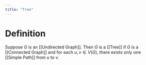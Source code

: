 ```yaml
---
title: "Tree"
---
```


# Definition
Suppose $G$ is an [[Undirected Graph]]. Then $G$ is a [[Tree]] if $G$ is a [[Connected Graph]] and for each $u, v \in V(G)$, there exists only one [[Simple Path]] from $u$ to $v$.